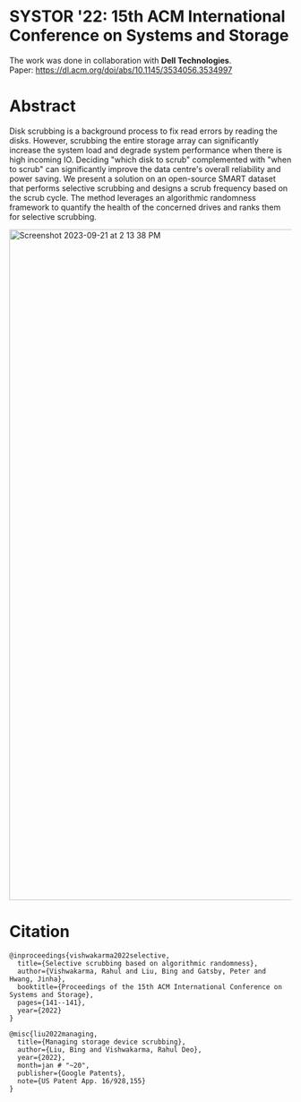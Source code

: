 # SYSTOR '22: 15th ACM International Conference on Systems and Storage 

The work was done in collaboration with **Dell Technologies**. <br>
Paper: https://dl.acm.org/doi/abs/10.1145/3534056.3534997 <br>

# Abstract 
Disk scrubbing is a background process to fix read errors by reading the disks. However, scrubbing the entire storage array can significantly increase the system load and degrade system performance when there is high incoming IO. Deciding "which disk to scrub" complemented with "when to scrub" can significantly improve the data centre's overall reliability and power saving. We present a solution on an open-source SMART dataset that performs selective scrubbing and designs a scrub frequency based on the scrub cycle. The method leverages an algorithmic randomness framework to quantify the health of the concerned drives and ranks them for selective scrubbing.
<br>

<img width="1197" alt="Screenshot 2023-09-21 at 2 13 38 PM" src="https://github.com/rahvis/SYSTOR-2022/assets/64368687/def74274-2b72-486e-8860-39de4735f803">

# Citation
```
@inproceedings{vishwakarma2022selective,
  title={Selective scrubbing based on algorithmic randomness},
  author={Vishwakarma, Rahul and Liu, Bing and Gatsby, Peter and Hwang, Jinha},
  booktitle={Proceedings of the 15th ACM International Conference on Systems and Storage},
  pages={141--141},
  year={2022}
}
```
```
@misc{liu2022managing,
  title={Managing storage device scrubbing},
  author={Liu, Bing and Vishwakarma, Rahul Deo},
  year={2022},
  month=jan # "~20",
  publisher={Google Patents},
  note={US Patent App. 16/928,155}
}
```
